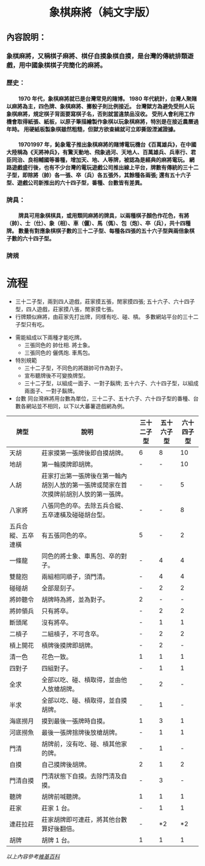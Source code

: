 ﻿# <center>象棋麻將（純文字版）</center>

## 內容說明：

### 象棋麻將，又稱棋子麻將、棋仔自摸象棋自摸，是台灣的傳統排類遊戲，用中國象棋棋子完簡化的麻將。

### 歷史：

#### &emsp; &emsp;1970 年代，象棋麻將就已是台灣常見的賭博。 1980 年代統計，台灣人聚賭以麻將為主，四色牌、象棋麻將、擲骰子則比例接近。 台灣獄方為避免受刑人玩象棋麻將，規定棋子背面要寫棋子名，否則就當違禁品沒收。 受刑人會利用工作機會取得紙張、紙板，以原子筆描繪製作象棋以玩象棋麻將，特別是在接近農曆過年時。 用硬紙板製象棋雖然粗糙，但獄方欲查緝就可立即撕毀湮滅證據。

#### &emsp; &emsp;19701997 年，鈊象電子推出象棋麻將的賭博電玩機台《百萬雄兵》，在中國大陸稱為《天將神兵》，有驚天動地、飛象過河、天地人、百萬雄兵、兵車行、君臣同治、良相輔國等番種，增加天、地、人等牌，被認為是經典的麻將電玩。 網路遊戲盛行後，也有不少台灣的電玩遊戲公司推出線上平台，牌數有傳統的三十二子型，即除將（帥）各一張、卒（兵）各五張外，其餘種各兩張; 還有五十六子型、遊戲公司新推出的六十四子型，番種、台數皆有差異。

### 牌具：

#### &emsp; &emsp;牌具可用象棋棋具，或用類同麻將的牌具，以兩種棋子顏色作花色，有將（帥）、士（仕）、象（相）、車（儷）、馬（傌）、包（炮）、卒（兵），共十四種牌。 數量有對應象棋棋子數的三十二子型、每種各四張的五十六子型與兩倍象棋子數的六十四子型。

### 牌規

# 流程

-   三十二子型，兩到四人遊戲，莊家摸五張，閒家摸四張; 五十六子、六十四子型，四人遊戲，莊家摸八張，閒家摸七張。
-   行牌類似麻將，由莊家先打出牌，同樣有吃、碰、槓。 多數網站平台的三十二子型只有吃。

*   需能組成以下兩種才能吃牌。
    -   三張同色的 帥仕相. 將士象。
    -   三張同色的 儷傌炮. 車馬包。
*   特別規範
    -   三十二子型，不同色的將跟帥可作為對子。
    -   宣布聽牌後不可變換牌型。
    -   三十二子型，以組成一面子、一對子鬍牌; 五十六子、六十四子型，以組成兩面子、一對子鬍牌。
*   台數
    同台灣麻將用台數為單位，三十二子、五十六子、六十四子型的番種、台數各網站並不相同，以下以大蕃薯遊戲網為例。

| 牌型               | 說明                                                                                 | 三十二子型 | 五十六子型 | 六十四子型 |
| ------------------ | ------------------------------------------------------------------------------------ | ---------- | ---------- | ---------- |
| 天胡               | 莊家摸第一張牌後即自摸胡牌。                                                         | 6          | 8          | 10         |
| 地胡               | 第一輪摸牌即胡牌。                                                                   | -          | -          | 10         |
| 人胡               | 莊家打出第一張牌後在第一輪內胡別人放的第一張牌或閒家在首次摸牌前胡別人放的第一張牌。 | -          | -          | 5          |
| 八家將             | 八張同色的卒。去除五兵合縱、五卒連橫及碰碰胡台型。                                   | -          | -          | 8          |
| 五兵合縱、五卒連橫 | 有五張同色的卒。                                                                     | 5          | -          | 2          |
| 一條龍             | 同色的將士象、車馬包、卒的對子。                                                     | -          | 4          | 4          |
| 雙龍抱             | 兩組相同順子，須門清。                                                               | -          | 4          | 4          |
| 碰碰胡             | 全部是刻子。                                                                         | -          | 2          | 2          |
| 將帥聽令           | 胡牌時為將，並為對子。                                                               | 2          | -          | -          |
| 將帥領兵           | 只有將卒。                                                                           | -          | 2          | 2          |
| 斷頭尾             | 沒有將卒。                                                                           | -          | 1          | 1          |
| 二槓子             | 二組槓子，不可含卒。                                                                 | -          | 2          | 2          |
| 槓上開花           | 槓牌後摸牌即胡牌。                                                                   | -          | 2          | -          |
| 清一色             | 花色一致。                                                                           | 1          | 1          | 1          |
| 四對子             | 四組對子。                                                                           | -          | 1          | 1          |
| 全求               | 全部以吃、碰、槓取得，並由他人放槍胡牌。                                             | -          | 2          | -          |
| 半求               | 全部以吃、碰、槓取得，並自摸胡牌。                                                   | -          | 1          | -          |
| 海底撈月           | 摸到最後一張牌時自摸。                                                               | 1          | 3          | 1          |
| 河底撈魚           | 最後一張牌捨牌後放槍胡牌。                                                           | -          | 1          | 1          |
| 門清               | 胡牌前，沒有吃、碰、槓其他家的牌。                                                   | -          | 1          | -          |
| 自摸               | 自己摸牌後胡牌。                                                                     | 2          | 1          | 2          |
| 門清自摸           | 門清狀態下自摸。去除門清及自摸。                                                     | -          | 3          | -          |
| 聽牌               | 胡牌前喊聽牌。                                                                       | 1          | 1          | 1          |
| 莊家               | 莊家 1 台。                                                                          | -          | 1          | 1          |
| 連莊拉莊           | 莊家胡牌即可連莊，將其他台數算好後翻倍。                                             | -          | \*2        | \*2        |
| 胡牌               | 胡牌 1 台。                                                                          | 1          | 1          | 1          |

_以上內容參考[維基百科](https://zh.wikipedia.org/zh-tw/%E8%B1%A1%E6%A3%8B%E9%BA%BB%E5%B0%87#%E5%8F%B0%E6%95%B8)_
